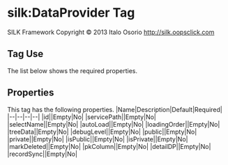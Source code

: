 # silk:DataProvider Tag
SILK Framework
Copyright © 2013 Italo Osorio
http://silk.oopsclick.com


## Tag Use
The list below shows the required properties.

## Properties
This tag has the following properties.
|Name|Description|Default|Required|
|--|--|--|--|
|id||Empty|No|
|servicePath||Empty|No|
|selectName||Empty|No|
|autoLoad||Empty|No|
|loadingOrder||Empty|No|
|treeData||Empty|No|
|debugLevel||Empty|No|
|public||Empty|No|
|private||Empty|No|
|isPublic||Empty|No|
|isPrivate||Empty|No|
|markDeleted||Empty|No|
|pkColumn||Empty|No|
|detailDP||Empty|No|
|recordSync||Empty|No|
